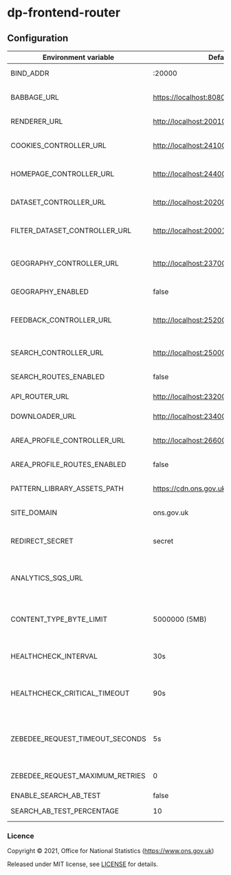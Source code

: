 # dp-frontend-router

## Configuration

| Environment variable            | Default                                   | Description                                                                        |
| ------------------------------- | ----------------------------------------- | ---------------------------------------------------------------------------------- |
| BIND_ADDR                       | :20000                                    | The host and port to bind to.                                                      |
| BABBAGE_URL                     | <https://localhost:8080>                  | The URL of the babbage instance to use                                             |
| RENDERER_URL                    | <http://localhost:20010>                  | The URL of dp-frontend-renderer                                                    |
| COOKIES_CONTROLLER_URL          | <http://localhost:24100>                  | The URL of dp-frontend-cookie-controller                                           |
| HOMEPAGE_CONTROLLER_URL         | <http://localhost:24400>                  | The URL of dp-frontend-dataset-controller                                          |
| DATASET_CONTROLLER_URL          | <http://localhost:20200>                  | The URL of dp-frontend-dataset-controller                                          |
| FILTER_DATASET_CONTROLLER_URL   | <http://localhost:20001>                  | The URL of dp-frontend-filter-dataset-controller                                   |
| GEOGRAPHY_CONTROLLER_URL        | <http://localhost:23700>                  | The URL of dp-frontend-geography-controller                                        |
| GEOGRAPHY_ENABLED               | false                                     | Geography feature toggle                                                           |
| FEEDBACK_CONTROLLER_URL         | <http://localhost:25200>                  | The URL of dp-frontend-feedback-controller                                         |
| SEARCH_CONTROLLER_URL           | <http://localhost:25000>                  | The URL of dp-frontend-search-controller                                           |
| SEARCH_ROUTES_ENABLED           | false                                     | Search routes feature toggle                                                       |
| API_ROUTER_URL                  | <http://localhost:23200/v1>               | The API router URL                                                                 |
| DOWNLOADER_URL                  | <http://localhost:23400>                  | The URL of dp-file-downloader.                                                     |
| AREA_PROFILE_CONTROLLER_URL     | <http://localhost:26600>                  | The URL of dp-frontend-area-profiles.                                              |
| AREA_PROFILE_ROUTES_ENABLED     | false                                     | Area profiles routes enabled                                                       |
| PATTERN_LIBRARY_ASSETS_PATH     | <https://cdn.ons.gov.uk/sixteens/e42235b> | The URL to the sixteens build to use                                               |
| SITE_DOMAIN                     | ons.gov.uk                                | The domain hosting the site                                                        |
| REDIRECT_SECRET                 | secret                                    | Pre-shared key for signing/encrypting redirect data                                |
| ANALYTICS_SQS_URL               |                                           | SQS URL for search analytics; leave blank to disable                               |
| CONTENT_TYPE_BYTE_LIMIT         | 5000000 (5MB)                             | Response size at which we stop checking content-type to avoid oom errors           |
| HEALTHCHECK_INTERVAL            | 30s                                       | The period of time between health checks                                           |
| HEALTHCHECK_CRITICAL_TIMEOUT    | 90s                                       | The period of time after which failing checks will result in critical global check |
| ZEBEDEE_REQUEST_TIMEOUT_SECONDS | 5s                                        | The period of time to wait before timing out when communicating with Zebedee       |
| ZEBEDEE_REQUEST_MAXIMUM_RETRIES | 0                                         | The number of retry attempts to make to Zebedee                                    |
| ENABLE_SEARCH_AB_TEST           | false                                     | Enable AB search                                                                   |
| SEARCH_AB_TEST_PERCENTAGE       | 10                                        | AB search percentage                                                               |

### Licence

Copyright © 2021, Office for National Statistics (<https://www.ons.gov.uk>)

Released under MIT license, see [LICENSE](LICENSE.md) for details.
